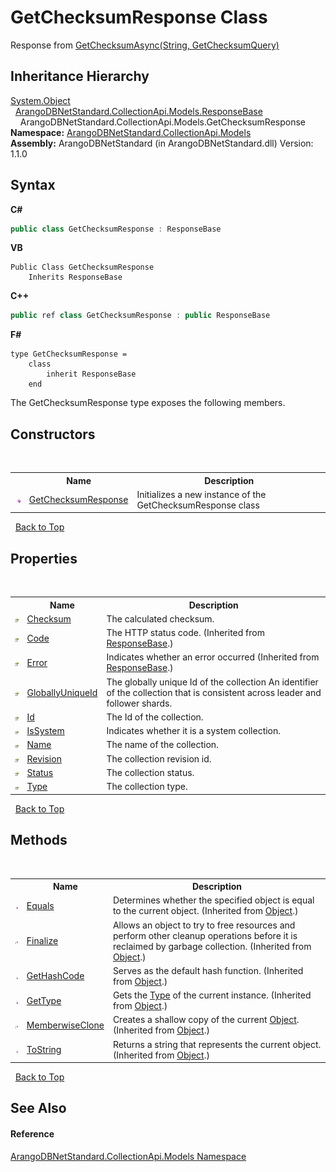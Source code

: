 # GetChecksumResponse Class
 

Response from <a href="ea56a434-6b3e-87f3-0cd9-1af225c324cb">GetChecksumAsync(String, GetChecksumQuery)</a>


## Inheritance Hierarchy
<a href="https://docs.microsoft.com/dotnet/api/system.object" target="_blank" rel="noopener noreferrer">System.Object</a><br />&nbsp;&nbsp;<a href="b8c7a1fd-0093-5432-e55a-419a225feba5">ArangoDBNetStandard.CollectionApi.Models.ResponseBase</a><br />&nbsp;&nbsp;&nbsp;&nbsp;ArangoDBNetStandard.CollectionApi.Models.GetChecksumResponse<br />
**Namespace:**&nbsp;<a href="eddef630-2e74-9b99-ee5b-91305adea48b">ArangoDBNetStandard.CollectionApi.Models</a><br />**Assembly:**&nbsp;ArangoDBNetStandard (in ArangoDBNetStandard.dll) Version: 1.1.0

## Syntax

**C#**<br />
``` C#
public class GetChecksumResponse : ResponseBase
```

**VB**<br />
``` VB
Public Class GetChecksumResponse
	Inherits ResponseBase
```

**C++**<br />
``` C++
public ref class GetChecksumResponse : public ResponseBase
```

**F#**<br />
``` F#
type GetChecksumResponse =  
    class
        inherit ResponseBase
    end
```

The GetChecksumResponse type exposes the following members.


## Constructors
&nbsp;<table><tr><th></th><th>Name</th><th>Description</th></tr><tr><td>![Public method](media/pubmethod.gif "Public method")</td><td><a href="5a7d2a33-4fdf-4892-b7d3-97a011c18738">GetChecksumResponse</a></td><td>
Initializes a new instance of the GetChecksumResponse class</td></tr></table>&nbsp;
<a href="#getchecksumresponse-class">Back to Top</a>

## Properties
&nbsp;<table><tr><th></th><th>Name</th><th>Description</th></tr><tr><td>![Public property](media/pubproperty.gif "Public property")</td><td><a href="1948e852-6c74-8049-0fad-1fc54b428219">Checksum</a></td><td>
The calculated checksum.</td></tr><tr><td>![Public property](media/pubproperty.gif "Public property")</td><td><a href="922e2e71-5e53-f5a3-4d6d-f64e5804b1fa">Code</a></td><td>
The HTTP status code.
 (Inherited from <a href="b8c7a1fd-0093-5432-e55a-419a225feba5">ResponseBase</a>.)</td></tr><tr><td>![Public property](media/pubproperty.gif "Public property")</td><td><a href="a58d0f10-b6ad-19d7-c2d6-89ce71063824">Error</a></td><td>
Indicates whether an error occurred
 (Inherited from <a href="b8c7a1fd-0093-5432-e55a-419a225feba5">ResponseBase</a>.)</td></tr><tr><td>![Public property](media/pubproperty.gif "Public property")</td><td><a href="6d067a9b-d94e-0600-23c9-5be5fe08d971">GloballyUniqueId</a></td><td>
The globally unique Id of the collection An identifier of the collection that is consistent across leader and follower shards.</td></tr><tr><td>![Public property](media/pubproperty.gif "Public property")</td><td><a href="d83b1171-8a4c-7503-81a7-04f4a11094ca">Id</a></td><td>
The Id of the collection.</td></tr><tr><td>![Public property](media/pubproperty.gif "Public property")</td><td><a href="4769780d-a9c7-ecc7-a89e-37f486fe2371">IsSystem</a></td><td>
Indicates whether it is a system collection.</td></tr><tr><td>![Public property](media/pubproperty.gif "Public property")</td><td><a href="9fd43d11-f3b1-0d01-1449-89a0c69f1935">Name</a></td><td>
The name of the collection.</td></tr><tr><td>![Public property](media/pubproperty.gif "Public property")</td><td><a href="29344960-3cf3-1781-9915-386487e763da">Revision</a></td><td>
The collection revision id.</td></tr><tr><td>![Public property](media/pubproperty.gif "Public property")</td><td><a href="394377c0-efe5-47ab-bb03-d62c965a263e">Status</a></td><td>
The collection status.</td></tr><tr><td>![Public property](media/pubproperty.gif "Public property")</td><td><a href="72ae6009-4ba2-31d1-99b2-da41d3e0ba3a">Type</a></td><td>
The collection type.</td></tr></table>&nbsp;
<a href="#getchecksumresponse-class">Back to Top</a>

## Methods
&nbsp;<table><tr><th></th><th>Name</th><th>Description</th></tr><tr><td>![Public method](media/pubmethod.gif "Public method")</td><td><a href="https://docs.microsoft.com/dotnet/api/system.object.equals#system-object-equals(system-object)" target="_blank" rel="noopener noreferrer">Equals</a></td><td>
Determines whether the specified object is equal to the current object.
 (Inherited from <a href="https://docs.microsoft.com/dotnet/api/system.object" target="_blank" rel="noopener noreferrer">Object</a>.)</td></tr><tr><td>![Protected method](media/protmethod.gif "Protected method")</td><td><a href="https://docs.microsoft.com/dotnet/api/system.object.finalize#system-object-finalize" target="_blank" rel="noopener noreferrer">Finalize</a></td><td>
Allows an object to try to free resources and perform other cleanup operations before it is reclaimed by garbage collection.
 (Inherited from <a href="https://docs.microsoft.com/dotnet/api/system.object" target="_blank" rel="noopener noreferrer">Object</a>.)</td></tr><tr><td>![Public method](media/pubmethod.gif "Public method")</td><td><a href="https://docs.microsoft.com/dotnet/api/system.object.gethashcode#system-object-gethashcode" target="_blank" rel="noopener noreferrer">GetHashCode</a></td><td>
Serves as the default hash function.
 (Inherited from <a href="https://docs.microsoft.com/dotnet/api/system.object" target="_blank" rel="noopener noreferrer">Object</a>.)</td></tr><tr><td>![Public method](media/pubmethod.gif "Public method")</td><td><a href="https://docs.microsoft.com/dotnet/api/system.object.gettype#system-object-gettype" target="_blank" rel="noopener noreferrer">GetType</a></td><td>
Gets the <a href="https://docs.microsoft.com/dotnet/api/system.type" target="_blank" rel="noopener noreferrer">Type</a> of the current instance.
 (Inherited from <a href="https://docs.microsoft.com/dotnet/api/system.object" target="_blank" rel="noopener noreferrer">Object</a>.)</td></tr><tr><td>![Protected method](media/protmethod.gif "Protected method")</td><td><a href="https://docs.microsoft.com/dotnet/api/system.object.memberwiseclone#system-object-memberwiseclone" target="_blank" rel="noopener noreferrer">MemberwiseClone</a></td><td>
Creates a shallow copy of the current <a href="https://docs.microsoft.com/dotnet/api/system.object" target="_blank" rel="noopener noreferrer">Object</a>.
 (Inherited from <a href="https://docs.microsoft.com/dotnet/api/system.object" target="_blank" rel="noopener noreferrer">Object</a>.)</td></tr><tr><td>![Public method](media/pubmethod.gif "Public method")</td><td><a href="https://docs.microsoft.com/dotnet/api/system.object.tostring#system-object-tostring" target="_blank" rel="noopener noreferrer">ToString</a></td><td>
Returns a string that represents the current object.
 (Inherited from <a href="https://docs.microsoft.com/dotnet/api/system.object" target="_blank" rel="noopener noreferrer">Object</a>.)</td></tr></table>&nbsp;
<a href="#getchecksumresponse-class">Back to Top</a>

## See Also


#### Reference
<a href="eddef630-2e74-9b99-ee5b-91305adea48b">ArangoDBNetStandard.CollectionApi.Models Namespace</a><br />